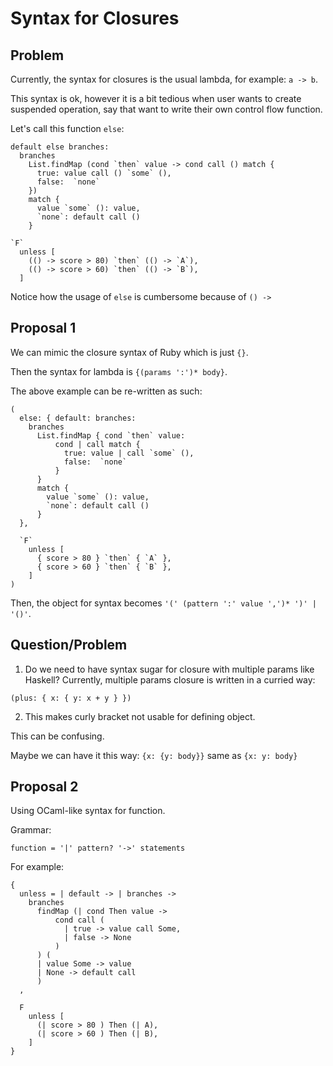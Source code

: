 # Syntax for Closures

## Problem

Currently, the syntax for closures is the usual lambda, for example: `a -> b`.

This syntax is ok, however it is a bit tedious when user wants to create
suspended operation, say that want to write their own control flow function.

Let's call this function `else`:

```
default else branches:
  branches
    List.findMap (cond `then` value -> cond call () match {
      true: value call () `some` (),
      false:  `none`
    })
    match {
      value `some` (): value,
      `none`: default call ()
    }

`F`
  unless [
    (() -> score > 80) `then` (() -> `A`),
    (() -> score > 60) `then` (() -> `B`),
  ]
```

Notice how the usage of `else` is cumbersome because of `() ->`

## Proposal 1

We can mimic the closure syntax of Ruby which is just `{}`.

Then the syntax for lambda is `{(params ':')* body}`.

The above example can be re-written as such:

```
(
  else: { default: branches:
    branches
      List.findMap { cond `then` value:
          cond | call match {
            true: value | call `some` (),
            false:  `none`
          }
      }
      match {
        value `some` (): value,
        `none`: default call ()
      }
  },

  `F`
    unless [
      { score > 80 } `then` { `A` },
      { score > 60 } `then` { `B` },
    ]
)
```

Then, the object for syntax becomes `'(' (pattern ':' value ',')* ')' | '()'`.

## Question/Problem

1. Do we need to have syntax sugar for closure with multiple params like Haskell?
   Currently, multiple params closure is written in a curried way:

```
(plus: { x: { y: x + y } })
```

2. This makes curly bracket not usable for defining object.

This can be confusing.

Maybe we can have it this way:
`{x: {y: body}}` same as `{x: y: body}`

## Proposal 2

Using OCaml-like syntax for function.

Grammar:

```
function = '|' pattern? '->' statements
```

For example:

```
{
  unless = | default -> | branches ->
    branches
      findMap (| cond Then value ->
          cond call (
            | true -> value call Some,
            | false -> None
          )
      ) (
      | value Some -> value
      | None -> default call
      )
  ,

  F
    unless [
      (| score > 80 ) Then (| A),
      (| score > 60 ) Then (| B),
    ]
}
```
